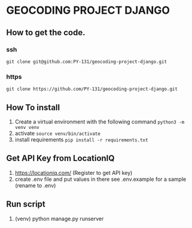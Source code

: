 # GEOCODING PROJECT DJANGO

## How to get the code. 

### ssh
```
git clone git@github.com:PY-131/geocoding-project-django.git

```

### https 
```
git clone https://github.com/PY-131/geocoding-project-django.git
```


## How To install 

1. Create a virtual environment with the following command ```python3 -m venv venv```
2. activate ```source venv/bin/activate```
3. install requirements ```pip install -r requirements.txt```

## Get API Key from LocationIQ

1. https://locationiq.com/ (Register to get API key)
2. create .env file and put values in there see .env.example for a sample (rename to .env)

## Run script 
1. (venv) python manage.py runserver
